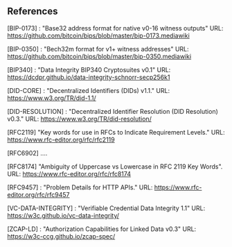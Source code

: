 ## References

[BIP-0173]
: "Base32 address format for native v0-16 witness outputs" URL: <https://github.com/bitcoin/bips/blob/master/bip-0173.mediawiki>

[BIP-0350]
: "Bech32m format for v1+ witness addresses" URL: <https://github.com/bitcoin/bips/blob/master/bip-0350.mediawiki>

[BIP340]
: "Data Integrity BIP340 Cryptosuites v0.1" URL: <https://dcdpr.github.io/data-integrity-schnorr-secp256k1>

[DID-CORE]
: "Decentralized Identifiers (DIDs) v1.1." URL: <https://www.w3.org/TR/did-1.1/>

[DID-RESOLUTION]
: "Decentralized Identifier Resolution (DID Resolution) v0.3." URL: <https://www.w3.org/TR/did-resolution/>

[RFC2119]
"Key words for use in RFCs to Indicate Requirement Levels." URL: https://www.rfc-editor.org/rfc/rfc2119

[RFC6902]
....

[RFC8174]
"Ambiguity of Uppercase vs Lowercase in RFC 2119 Key Words". URL: https://www.rfc-editor.org/rfc/rfc8174

[RFC9457]
: "Problem Details for HTTP APIs." URL: <https://www.rfc-editor.org/rfc/rfc9457>

[VC-DATA-INTEGRITY]
: "Verifiable Credential Data Integrity 1.1" URL: <https://w3c.github.io/vc-data-integrity/>

[ZCAP-LD]
: "Authorization Capabilities for Linked Data v0.3" URL: <https://w3c-ccg.github.io/zcap-spec/>

